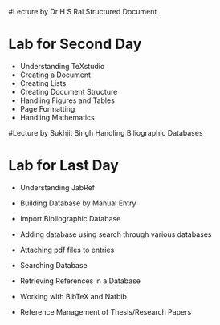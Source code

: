 #Lecture by Dr H S Rai 
Structured Document

Lab  for Second Day
=====================
- Understanding TeXstudio
- Creating a Document
-  Creating Lists
- Creating Document Structure
- Handling Figures and Tables 
- Page Formatting
- Handling Mathematics

#Lecture by Sukhjit Singh 
Handling Biliographic Databases

Lab for Last Day
=======
- Understanding JabRef

-   Building Database by Manual Entry

-  Import Bibliographic Database

-   Adding database using search through various databases
-  Attaching pdf files to entries

-   Searching Database
- Retrieving References in a Database

- Working with BibTeX and Natbib
- Reference Management of Thesis/Research Papers


